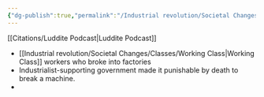 ```yaml
---
{"dg-publish":true,"permalink":"/Industrial revolution/Societal Changes/Luddites/"}
---
```


[[Citations/Luddite Podcast\|Luddite Podcast]]
* [[Industrial revolution/Societal Changes/Classes/Working Class\|Working Class]] workers who broke into factories
* Industrialist-supporting government made it punishable by death to break a machine.
* 